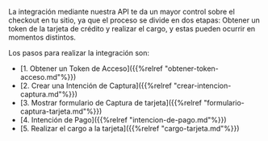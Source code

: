 La integración mediante nuestra API te da un mayor control sobre el checkout en tu sitio, ya que el proceso se divide en dos etapas: Obtener un token de la tarjeta de crédito y realizar el cargo, y estas pueden ocurrir en momentos distintos.

Los pasos para realizar la integración son:

- [1. Obtener un Token de Acceso]({{%relref "obtener-token-acceso.md"%}})
- [2. Crear una Intención de Captura]({{%relref "crear-intencion-captura.md"%}})
- [3. Mostrar formulario de Captura de tarjeta]({{%relref "formulario-captura-tarjeta.md"%}})
- [4. Intención de Pago]({{%relref "intencion-de-pago.md"%}})
- [5. Realizar el cargo a la tarjeta]({{%relref "cargo-tarjeta.md"%}})
